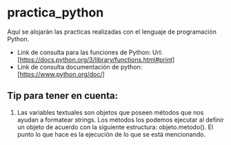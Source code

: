 # **practica_python**

Aquí se alojarán las practicas realizadas con el lenguaje de programación Python.

* Link de consulta para las funciones de Python: Url: [https://docs.python.org/3/library/functions.html#print]
* Link de consulta documentación de python: [https://www.python.org/doc/]

## **Tip para tener en cuenta:** 
1. Las variables textuales son objetos que poseen métodos que nos ayudan a formatear strings. Los métodos los podemos ejecutar al definir un objeto de acuerdo con la siguiente estructura: objeto.metodo(). El punto lo que hace es la ejecución de lo que se está mencionando.
